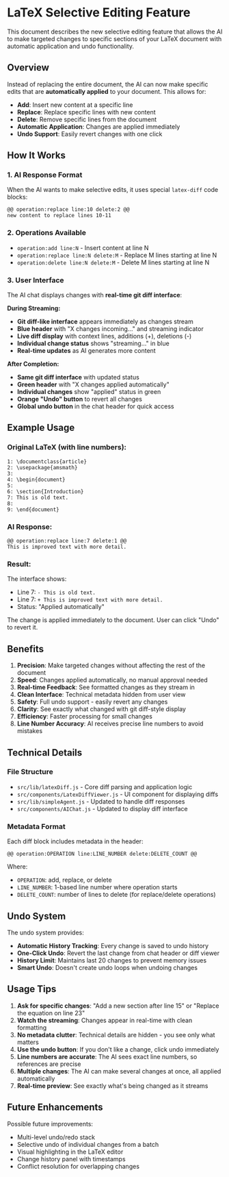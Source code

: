 # LaTeX Selective Editing Feature

This document describes the new selective editing feature that allows the AI to make targeted changes to specific sections of your LaTeX document with automatic application and undo functionality.

## Overview

Instead of replacing the entire document, the AI can now make specific edits that are **automatically applied** to your document. This allows for:

- **Add**: Insert new content at a specific line
- **Replace**: Replace specific lines with new content  
- **Delete**: Remove specific lines from the document
- **Automatic Application**: Changes are applied immediately
- **Undo Support**: Easily revert changes with one click

## How It Works

### 1. AI Response Format

When the AI wants to make selective edits, it uses special `latex-diff` code blocks:

```latex-diff
@@ operation:replace line:10 delete:2 @@
new content to replace lines 10-11
```

### 2. Operations Available

- `operation:add line:N` - Insert content at line N
- `operation:replace line:N delete:M` - Replace M lines starting at line N
- `operation:delete line:N delete:M` - Delete M lines starting at line N

### 3. User Interface

The AI chat displays changes with **real-time git diff interface**:

**During Streaming:**
- **Git diff-like interface** appears immediately as changes stream
- **Blue header** with "X changes incoming..." and streaming indicator
- **Live diff display** with context lines, additions (+), deletions (-)
- **Individual change status** shows "streaming..." in blue
- **Real-time updates** as AI generates more content

**After Completion:**
- **Same git diff interface** with updated status
- **Green header** with "X changes applied automatically"
- **Individual changes** show "applied" status in green
- **Orange "Undo" button** to revert all changes
- **Global undo button** in the chat header for quick access

## Example Usage

### Original LaTeX (with line numbers):
```
1: \documentclass{article}
2: \usepackage{amsmath}
3: 
4: \begin{document}
5: 
6: \section{Introduction}
7: This is old text.
8: 
9: \end{document}
```

### AI Response:
```latex-diff
@@ operation:replace line:7 delete:1 @@
This is improved text with more detail.
```

### Result:
The interface shows:
- Line 7: `- This is old text.`
- Line 7: `+ This is improved text with more detail.`
- Status: "Applied automatically"

The change is applied immediately to the document. User can click "Undo" to revert it.

## Benefits

1. **Precision**: Make targeted changes without affecting the rest of the document
2. **Speed**: Changes applied automatically, no manual approval needed
3. **Real-time Feedback**: See formatted changes as they stream in
4. **Clean Interface**: Technical metadata hidden from user view
5. **Safety**: Full undo support - easily revert any changes
6. **Clarity**: See exactly what changed with git diff-style display
7. **Efficiency**: Faster processing for small changes
8. **Line Number Accuracy**: AI receives precise line numbers to avoid mistakes

## Technical Details

### File Structure
- `src/lib/latexDiff.js` - Core diff parsing and application logic
- `src/components/LatexDiffViewer.js` - UI component for displaying diffs
- `src/lib/simpleAgent.js` - Updated to handle diff responses
- `src/components/AIChat.js` - Updated to display diff interface

### Metadata Format
Each diff block includes metadata in the header:
```
@@ operation:OPERATION line:LINE_NUMBER delete:DELETE_COUNT @@
```

Where:
- `OPERATION`: add, replace, or delete
- `LINE_NUMBER`: 1-based line number where operation starts
- `DELETE_COUNT`: number of lines to delete (for replace/delete operations)

## Undo System

The undo system provides:
- **Automatic History Tracking**: Every change is saved to undo history
- **One-Click Undo**: Revert the last change from chat header or diff viewer
- **History Limit**: Maintains last 20 changes to prevent memory issues
- **Smart Undo**: Doesn't create undo loops when undoing changes

## Usage Tips

1. **Ask for specific changes**: "Add a new section after line 15" or "Replace the equation on line 23"
2. **Watch the streaming**: Changes appear in real-time with clean formatting
3. **No metadata clutter**: Technical details are hidden - you see only what matters
4. **Use the undo button**: If you don't like a change, click undo immediately
5. **Line numbers are accurate**: The AI sees exact line numbers, so references are precise
6. **Multiple changes**: The AI can make several changes at once, all applied automatically
7. **Real-time preview**: See exactly what's being changed as it streams

## Future Enhancements

Possible future improvements:
- Multi-level undo/redo stack
- Selective undo of individual changes from a batch
- Visual highlighting in the LaTeX editor
- Change history panel with timestamps
- Conflict resolution for overlapping changes